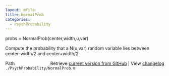 ```yaml
---
layout: mfile
title: NormalProb
categories:
  - PsychProbability
---
```


probs = NormalProb\(center,width,u,var\)

Compute the probability that a N\(u,var\) random variable lies between
center\-width/2 and center\+width/2


<div class="code_header" style="text-align:right;">
  <span style="float:left;">Path&nbsp;&nbsp;</span> <span class="counter">Retrieve <a href=
  "https://raw.github.com/Psychtoolbox-3/Psychtoolbox-3/beta/./PsychProbability/NormalProb.m">current version from GitHub</a> | View <a href=
  "https://github.com/Psychtoolbox-3/Psychtoolbox-3/commits/beta/./PsychProbability/NormalProb.m">changelog</a></span>
</div>
<div class="code">
  <code>./PsychProbability/NormalProb.m</code>
</div>
